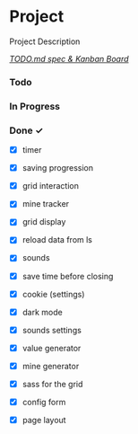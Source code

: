 # Project

Project Description

<em>[TODO.md spec & Kanban Board](https://bit.ly/3fCwKfM)</em>

### Todo


### In Progress


### Done ✓

- [x] timer  
- [x] saving progression  
- [x] grid interaction  
- [x] mine tracker  
- [x] grid display  
- [x] reload data from ls  
- [x] sounds  
- [x] save time before closing  
- [x] cookie (settings)  
- [x] dark mode  
- [x] sounds settings  
- [x] value generator  
- [x] mine generator  
- [x] sass for the grid  
- [x] config form  
- [x] page layout  

